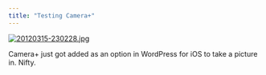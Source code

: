 ```yaml
---
title: "Testing Camera+"
---
```

<p><a href="https://chrisenns.com/wp-content/uploads/2012/03/20120315-230228.jpg"><img src="https://chrisenns.com/wp-content/uploads/2012/03/20120315-230228.jpg" alt="20120315-230228.jpg" class="alignnone size-full" /></a></p>
<p>Camera+ just got added as an option in WordPress for iOS to take a picture in. Nifty.</p>
